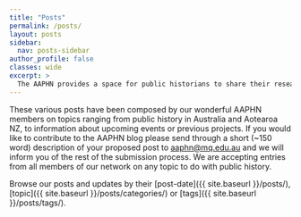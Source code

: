 ```yaml
---
title: "Posts"
permalink: /posts/
layout: posts
sidebar:
  nav: posts-sidebar
author_profile: false
classes: wide
excerpt: >
  The AAPHN provides a space for public historians to share their research through short blog posts on a range of public history and heritage topics relating to Aotearoa NZ and Australia.
---
```

These various posts have been composed by our wonderful AAPHN members on topics ranging from public history in Australia and Aotearoa NZ, to information about upcoming events or previous projects. If you would like to contribute to the AAPHN blog please send through a short (~150 word) description of your proposed post to <aaphn@mq.edu.au> and we will inform you of the rest of the submission process. We are accepting entries from all members of our network on any topic to do with public history.

Browse our posts and updates by their [post-date]({{ site.baseurl }}/posts/), [topic]({{ site.baseurl }}/posts/categories/) or [tags]({{ site.baseurl }}/posts/tags/).
